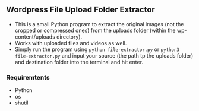 ## Wordpress File Upload Folder Extractor

- This is a small Python program to extract the original images (not the cropped or compressed ones) from the uploads folder (within the wp-content/uploads directory).
- Works with uploaded files and videos as well.
- Simply run the program using `python file-extractor.py` or `python3 file-extractor.py` and input your source (the path tp the uploads folder) and destination folder into the terminal and hit enter.

### Requiremtents

- Python
- os
- shutil
